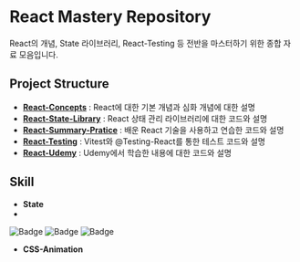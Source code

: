 # React Mastery Repository
React의 개념, State 라이브러리, React-Testing 등 전반을 마스터하기 위한 종합 자료 모음입니다.


## Project Structure
- **[React-Concepts](https://github.com/hongwontae/React/tree/main/React-Concepts)** : React에 대한 기본 개념과 심화 개념에 대한 설명
- **[React-State-Library](https://github.com/hongwontae/React/tree/main/React-State-Library)** : React 상태 관리 라이브러리에 대한 코드와 설명
- **[React-Summary-Pratice](https://github.com/hongwontae/React/tree/main/React-Summary-Pratice)** : 배운 React 기술을 사용하고 연습한 코드와 설명
- **[React-Testing](https://github.com/hongwontae/React/tree/main/React-Testing)** : Vitest와 @Testing-React를 통한 테스트 코드와 설명
- **[React-Udemy](https://github.com/hongwontae/React/tree/main/React-Udemy)** : Udemy에서 학습한 내용에 대한 코드와 설명



## Skill
- **State**
- 
![Badge](https://img.shields.io/badge/Context%20API-61DAFB.svg?&logo=React&logoColor=fff)
![Badge](https://img.shields.io/badge/Recoil-3578E5.svg?&logo=Recoil&logoColor=fff)
![Badge](https://img.shields.io/badge/Redux-764ABC.svg?&logo=Redux&logoColor=fff)


- **CSS-Animation**


  

